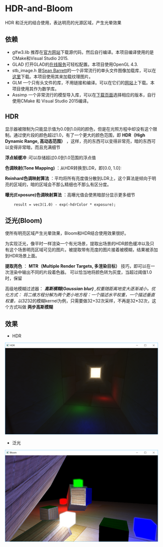 # HDR-and-Bloom

HDR 和泛光的结合使用，表达明亮的光源区域，产生光晕效果

## 依赖
* glfw3.lib 推荐在[官方网站](http://www.glfw.org/download.html)下载源代码，然后自行编译。本项目编译使用的是CMake和Visual Studio 2015.
* GLAD 打开GLAD的[在线服务](http://glad.dav1d.de/)可轻松配置。本项目使用OpenGL 4.3.
* stb_image.h 是[Sean Barrett](https://github.com/nothings)的一个非常流行的单头文件图像加载库，可以在[这里](https://github.com/nothings/stb/blob/master/stb_image.h)下载。本项目使用其来加载纹理图片。
* GLM 一个只有头文件的库，不用链接和编译。可以在它们的[网站](http://glm.g-truc.net/0.9.5/index.html)上下载。本项目使用其作为数学库。
* Assimp 一个非常流行的模型导入库，可以在[下载页面](http://assimp.org/main_downloads.html)选择相应的版本，自行使用CMake 和 Visual Studio 2015编译。

## HDR

显示器被限制为只能显示值为0.0到1.0间的颜色，但是在光照方程中却没有这个限制。通过使片段的颜色超过1.0，有了一个更大的颜色范围，即 **HDR（High Dynamic Range, 高动态范围）** ，这样，亮的东西可以变得非常亮，暗的东西可以变得非常暗，而且充满细节

**浮点帧缓冲** :可以存储超过0.0到1.0范围的浮点值

**色调映射(Tone Mapping)** ：从HDR转换至LDR，即[0.0, 1.0]:

**Reinhard色调映射算法** ：平均将所有亮度值分散到LDR上，这个算法是倾向于明亮的区域的，暗的区域会不那么精细也不那么有区分度。
	
**曝光(Exposure)色调映射算法** ：高曝光值会使黑暗部分显示更多细节

```
	result = vec3(1.0) - exp(-hdrColor * exposure);
```
	
## 泛光(Bloom)

使所有明亮区域产生光晕效果，Bloom和HDR结合使用效果很好。

为实现泛光，像平时一样渲染一个有光场景，提取出场景的HDR颜色缓冲以及只有这个场景明亮区域可见的图片。被提取带有亮度的图片接着被模糊，结果被添加到HDR场景上面。

**提取亮色** ： **MTR（Multiple Render Targets, 多渲染目标）** 技巧，即可以在一次渲染中输出不同的片段着色器。 可以恰当地将颜色转为灰度，当超过阈值1.0时，保留

高级地模糊过滤器： ***高斯模糊(Gaussian blur)** ,权重随距离地变大逐渐减小。优化方式： 将二维方程分解为两个更小地方程：一个描述水平权重，一个描述垂直权重，以32*32的模糊kernel为例，只需要做32+32次采样，不再是32*32次，这个方式叫做 **两步高斯模糊**

## 效果

- HDR

![HDR](https://github.com/SweeneyChoi/HDR-and-Bloom/blob/master/images/HDR.png)

- 泛光

![泛光](https://github.com/SweeneyChoi/HDR-and-Bloom/blob/master/images/Bloom.png)


